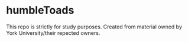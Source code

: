 humbleToads
===========

This repo is strictly for study purposes. 
Created from material owned by York University/their repected owners.
